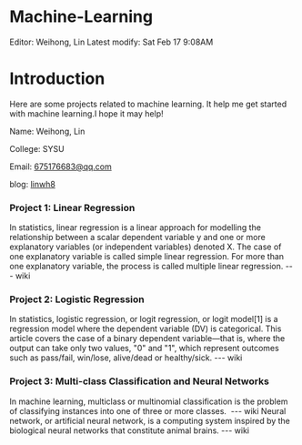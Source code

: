 # Machine-Learning
Editor: Weihong, Lin
Latest modify: Sat Feb 17 9:08AM

# Introduction
Here are some projects related to machine learning. It help me get started with machine learning.I hope it may help!

Name: Weihong, Lin

College: SYSU

Email: 675176683@qq.com

blog:  [linwh8](http://write.blog.csdn.net/postlist)

### Project 1: Linear Regression
In statistics, linear regression is a linear approach for modelling the relationship between a scalar dependent variable y and one or more explanatory variables (or independent variables) denoted X. The case of one explanatory variable is called simple linear regression. For more than one explanatory variable, the process is called multiple linear regression. --- wiki

### Project 2: Logistic Regression
In statistics, logistic regression, or logit regression, or logit model[1] is a regression model where the dependent variable (DV) is categorical. This article covers the case of a binary dependent variable—that is, where the output can take only two values, "0" and "1", which represent outcomes such as pass/fail, win/lose, alive/dead or healthy/sick. --- wiki

### Project 3: Multi-class Classification and Neural Networks
In machine learning, multiclass or multinomial classification is the problem of classifying instances into one of three or more classes.  --- wiki
Neural network, or artificial neural network, is a computing system inspired by the biological neural networks that constitute animal brains. --- wiki
